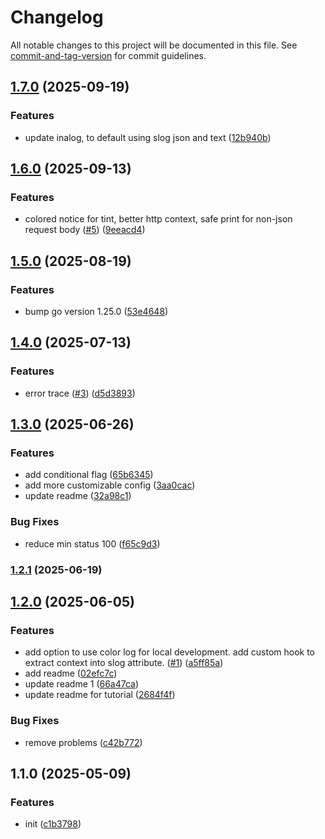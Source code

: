 # Changelog

All notable changes to this project will be documented in this file. See [commit-and-tag-version](https://github.com/absolute-version/commit-and-tag-version) for commit guidelines.

## [1.7.0](https://github.com/peruri-dev/inalog/compare/v1.6.0...v1.7.0) (2025-09-19)


### Features

* update inalog, to default using slog json and text ([12b940b](https://github.com/peruri-dev/inalog/commit/12b940bec96e553561b85be1bdb713f9d3e7f36d))

## [1.6.0](https://github.com/peruri-dev/inalog/compare/v1.5.0...v1.6.0) (2025-09-13)


### Features

* colored notice for tint, better http context, safe print for non-json request body ([#5](https://github.com/peruri-dev/inalog/issues/5)) ([9eeacd4](https://github.com/peruri-dev/inalog/commit/9eeacd4ebc87522014a1baae88ca80322342c90c))

## [1.5.0](https://github.com/peruri-dev/inalog/compare/v1.4.0...v1.5.0) (2025-08-19)


### Features

* bump go version 1.25.0 ([53e4648](https://github.com/peruri-dev/inalog/commit/53e4648116972db3416cebfb01808dc29b9b265e))

## [1.4.0](https://github.com/peruri-dev/inalog/compare/v1.3.0...v1.4.0) (2025-07-13)


### Features

* error trace ([#3](https://github.com/peruri-dev/inalog/issues/3)) ([d5d3893](https://github.com/peruri-dev/inalog/commit/d5d3893329f3ae89a20c8024597cf6b6b5273b47))

## [1.3.0](https://github.com/peruri-dev/inalog/compare/v1.2.1...v1.3.0) (2025-06-26)


### Features

* add conditional flag ([65b6345](https://github.com/peruri-dev/inalog/commit/65b63455e7aff39d3dc6d0b401439c544c660933))
* add more customizable config ([3aa0cac](https://github.com/peruri-dev/inalog/commit/3aa0cac12a780b3451e3efc4f1589dec0d78b42b))
* update readme ([32a98c1](https://github.com/peruri-dev/inalog/commit/32a98c1397514b6486ed705859b25fb93349a2f2))


### Bug Fixes

* reduce min status 100 ([f65c9d3](https://github.com/peruri-dev/inalog/commit/f65c9d30841b8c7bb08233b2b848b0bd67512ccf))

### [1.2.1](https://github.com/peruri-dev/inalog/compare/v1.2.0...v1.2.1) (2025-06-19)

## [1.2.0](https://github.com/peruri-dev/inalog/compare/v1.1.0...v1.2.0) (2025-06-05)


### Features

* add option to use color log for local development. add custom hook to extract context into slog attribute. ([#1](https://github.com/peruri-dev/inalog/issues/1)) ([a5ff85a](https://github.com/peruri-dev/inalog/commit/a5ff85aed0dceaee647f28a5f796f967c11a1e2e))
* add readme ([02efc7c](https://github.com/peruri-dev/inalog/commit/02efc7cf0469839b838fe9cd0de849d8f6194ff8))
* update readme 1 ([66a47ca](https://github.com/peruri-dev/inalog/commit/66a47ca5d104cfe0ece18ab3c1825b21f775e889))
* update readme for tutorial ([2684f4f](https://github.com/peruri-dev/inalog/commit/2684f4f4718dcbc762aa180a52c58486247c43dd))


### Bug Fixes

* remove problems ([c42b772](https://github.com/peruri-dev/inalog/commit/c42b772ecb3f467e51660fa197bfee350e0adbe5))

## 1.1.0 (2025-05-09)


### Features

* init ([c1b3798](https://github.com/peruri-dev/inalog/commit/c1b3798ac1fdc380d81af31ad2197b4ac74e5396))
